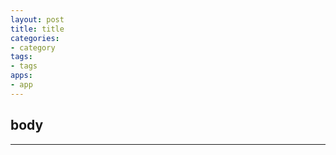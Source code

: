 ```yaml
---
layout: post
title: title
categories:
- category
tags:
- tags
apps:
- app
---
```


     
	 
## body

----
